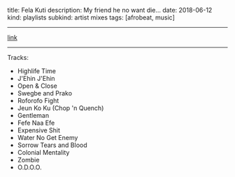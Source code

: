 title: Fela Kuti
description: My friend he no want die...
date: 2018-06-12
kind: playlists
subkind: artist mixes
tags: [afrobeat, music]

---

[link](https://www.youtube.com/playlist?list=PLM-aKZ8SpwXeQeIFeViW_zb6padxIEQbG)

---

Tracks:

- Highlife Time
- J'Ehin J'Ehin
- Open & Close
- Swegbe and Prako
- Roforofo Fight
- Jeun Ko Ku (Chop 'n Quench)
- Gentleman
- Fefe Naa Efe
- Expensive Shit
- Water No Get Enemy
- Sorrow Tears and Blood
- Colonial Mentality
- Zombie
- O.D.O.O.
